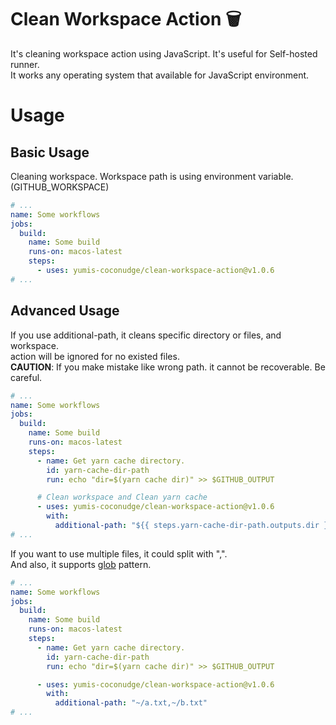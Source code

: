 # Clean Workspace Action 🗑

It's cleaning workspace action using JavaScript. It's useful for Self-hosted runner.  
It works any operating system that available for JavaScript environment.

# Usage

## Basic Usage

Cleaning workspace. Workspace path is using environment variable. (GITHUB_WORKSPACE)

```yaml
# ...
name: Some workflows
jobs:
  build:
    name: Some build
    runs-on: macos-latest
    steps:
      - uses: yumis-coconudge/clean-workspace-action@v1.0.6
# ...
```

## Advanced Usage

If you use additional-path, it cleans specific directory or files, and workspace.  
action will be ignored for no existed files.  
**CAUTION**: If you make mistake like wrong path. it cannot be recoverable. Be careful.

```yaml
# ...
name: Some workflows
jobs:
  build:
    name: Some build
    runs-on: macos-latest
    steps:
      - name: Get yarn cache directory.
        id: yarn-cache-dir-path
        run: echo "dir=$(yarn cache dir)" >> $GITHUB_OUTPUT

      # Clean workspace and Clean yarn cache
      - uses: yumis-coconudge/clean-workspace-action@v1.0.6
        with:
          additional-path: "${{ steps.yarn-cache-dir-path.outputs.dir }}"
# ...
```

If you want to use multiple files, it could split with ",".  
And also, it supports [glob](<https://en.wikipedia.org/wiki/Glob_(programming)>) pattern.

```yaml
# ...
name: Some workflows
jobs:
  build:
    name: Some build
    runs-on: macos-latest
    steps:
      - name: Get yarn cache directory.
        id: yarn-cache-dir-path
        run: echo "dir=$(yarn cache dir)" >> $GITHUB_OUTPUT

      - uses: yumis-coconudge/clean-workspace-action@v1.0.6
        with:
          additional-path: "~/a.txt,~/b.txt"
# ...
```

